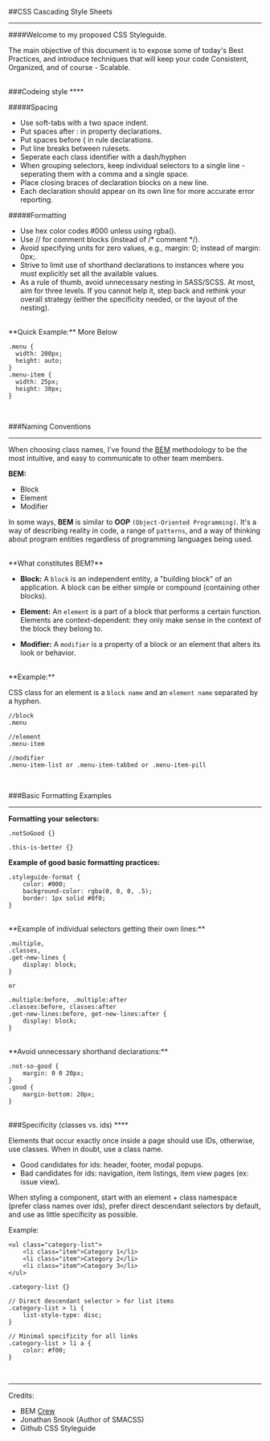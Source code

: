 ##CSS
Cascading Style Sheets
****

####Welcome to my proposed CSS Styleguide.

The main objective of this document is to expose some of today's Best Practices, and introduce techniques that will keep your code Consistent, Organized, and of course - Scalable.


<br />
###Codeing style
****

#####Spacing

- Use soft-tabs with a two space indent.
- Put spaces after : in property declarations.
- Put spaces before { in rule declarations.
- Put line breaks between rulesets.
- Seperate each class identifier with a dash/hyphen
- When grouping selectors, keep individual selectors to a single line - seperating them with a comma and a single space.
- Place closing braces of declaration blocks on a new line.
- Each declaration should appear on its own line for more accurate error reporting.

#####Formatting

- Use hex color codes #000 unless using rgba().
- Use // for comment blocks (instead of /\* comment */).
- Avoid specifying units for zero values, e.g., margin: 0; instead of margin: 0px;.
- Strive to limit use of shorthand declarations to instances where you must explicitly set all the available values.
- As a rule of thumb, avoid unnecessary nesting in SASS/SCSS. At most, aim for three levels. If you cannot help it, step back and rethink your overall strategy (either the specificity needed, or the layout of the nesting).

<br />
**Quick Example:** More Below

```
.menu {
  width: 200px;
  height: auto;
}
.menu-item {
  width: 25px;
  height: 30px;
}

```

<br />

###Naming Conventions
****

When choosing class names, I've found the [BEM](http://bem.info/method/definitions/) methodology to be the most intuitive, and easy to communicate to other team members.


**BEM:**

- Block
- Element
- Modifier


In some ways, **BEM** is similar to **OOP** `(Object-Oriented Programming)`. It's a way of describing reality in code, a range of `patterns`, and a way of thinking about program entities regardless of programming languages being used.

<br />
**What constitutes BEM?**

- **Block:** A `block` is an independent entity, a "building block" of an application. A block can be either simple or compound (containing other blocks).

- **Element:** An `element` is a part of a block that performs a certain function. Elements are context-dependent: they only make sense in the context of the block they belong to.

- **Modifier:** A `modifier` is a property of a block or an element that alters its look or behavior.

<br />
**Example:**

CSS class for an element is a `block name` and an `element name` separated by a hyphen.

```
//block
.menu

//element
.menu-item

//modifier
.menu-item-list or .menu-item-tabbed or .menu-item-pill

```


<br />

###Basic Formatting Examples
****

**Formatting your selectors:**

	.notSoGood {}
	
	.this-is-better {}


**Example of good basic formatting practices:**

	.styleguide-format {
  		color: #000;
  		background-color: rgba(0, 0, 0, .5);
  		border: 1px solid #0f0;
	}

<br />
**Example of individual selectors getting their own lines:**

	.multiple,
	.classes,
	.get-new-lines {
  		display: block;
	}
	
	or
	
	.multiple:before, .multiple:after
	.classes:before, classes:after
	.get-new-lines:before, get-new-lines:after {
  		display: block;
	}

<br />
**Avoid unnecessary shorthand declarations:**

	.not-so-good {
  		margin: 0 0 20px;
	}
	.good {
  		margin-bottom: 20px;
	}


<br />
###Specificity (classes vs. ids)
****

Elements that occur exactly once inside a page should use IDs, otherwise, use classes. When in doubt, use a class name.

* Good candidates for ids: header, footer, modal popups.
* Bad candidates for ids: navigation, item listings, item view pages (ex: issue view).

When styling a component, start with an element + class namespace (prefer class names over ids), prefer direct descendant selectors by default, and use as little specificity as possible.

Example:

	<ul class="category-list">
  		<li class="item">Category 1</li>
  		<li class="item">Category 2</li>
  		<li class="item">Category 3</li>
	</ul>
	
	.category-list {}

  	// Direct descendant selector > for list items
  	.category-list > li {
    	list-style-type: disc;
  	}

  	// Minimal specificity for all links
  	.category-list > li a {
  		color: #f00;
  	}

<br />


****
Credits:

- BEM [Crew](http://bem.info/authors/)
- Jonathan Snook (Author of SMACSS)
- Github CSS Styleguide